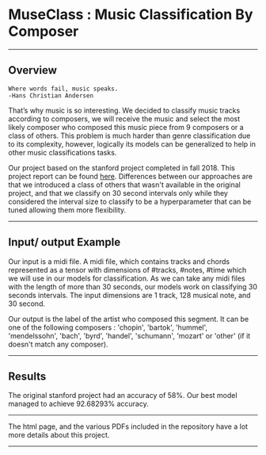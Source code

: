 # MuseClass : Music Classification By Composer
---
## Overview
    Where words fail, music speaks.
    -Hans Christian Andersen
That’s why music is so interesting. We decided to classify music tracks according to composers, we will receive the music and select the most likely composer who composed this music piece from 9 composers or a class of others. This problem is much harder than genre classification due to its complexity, however, logically its models can be generalized to help in other music classifications tasks.

Our project based on the stanford project completed in fall 2018. This project report can be found [here](http://cs230.stanford.edu/projects_fall_2018/reports/12441334.pdf). Differences between our approaches are that we introduced a class of others that wasn't available in the original project, and that we classify on 30 second intervals only while they considered the interval size to classify to be a hyperparameter that can be tuned allowing them more flexibility.

---
## Input/ output Example
Our input is a midi file. A midi file, which contains tracks and chords represented as a tensor with dimensions of #tracks, #notes, #time which we will use in our models for classification. As we can take any midi files with the length of more than 30 seconds, our models work on classifying 30 seconds intervals. The input dimensions are 1 track, 128 musical note, and 30 second.

Our output is the label of the artist who composed this segment. It can be one of the following composers : 'chopin', 'bartok', 'hummel', 'mendelssohn', 'bach', 'byrd', 'handel', 'schumann', 'mozart' or 'other' (if it doesn't match any composer).

---
## Results
The original stanford project had an accuracy of 58%. Our best model managed to achieve 92.68293% accuracy.

---
The html page, and the various PDFs included in the repository have a lot more details about this project.

---